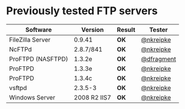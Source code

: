 # Previously tested FTP servers
Software | Version | Result | Tester
-------- | ------- | ------ | ------
FileZilla Server | 0.9.41 | **OK** | [@nkreipke](https://twitter.com/nkreipke)
NcFTPd | 2.8.7/841 | **OK** | [@nkreipke](https://twitter.com/nkreipke)
ProFTPD (NASFTPD) | 1.3.2e | **OK** | [@dfragment](https://twitter.com/dfragment)
ProFTPD | 1.3.3e | **OK** | [@nkreipke](https://twitter.com/nkreipke)
ProFTPD | 1.3.4c | **OK** | [@nkreipke](https://twitter.com/nkreipke)
vsftpd | 2.3.5-3 | **OK** | [@nkreipke](https://twitter.com/nkreipke)
Windows Server | 2008 R2 IIS7 | **OK** | [@nkreipke](https://twitter.com/nkreipke)
